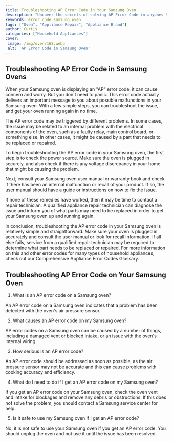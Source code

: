 ```yaml
---
title: Troubleshooting AP Error Code in Your Samsung Oven
description: "Uncover the secrets of solving AP Error Code in anyones Samsung oven with this helpful blog post Learn the basics of troubleshooting and get back up and running in no time"
keywords: error code samsung oven
tags: ["Oven", "Appliance Repair", "Appliance Brand"]
author: Curtis
categories: ["Household Appliances"]
cover: 
 image: /img/oven/168.webp
 alt: 'AP Error Code in Samsung Oven'
---
```

## Troubleshooting AP Error Code in Samsung Ovens

When your Samsung oven is displaying an "AP" error code, it can cause concern and worry. But you don't need to panic. This error code actually delivers an important message to you about possible malfunctions in your Samsung oven. With a few simple steps, you can troubleshoot the issue, and get your oven running again in no time.

The AP error code may be triggered by different problems. In some cases, the issue may be related to an internal problem with the electrical components of the oven, such as a faulty relay, main control board, or something else. In other cases, it might be caused by a part that needs to be replaced or repaired.

To begin troubleshooting the AP error code in your Samsung oven, the first step is to check the power source. Make sure the oven is plugged in securely, and also check if there is any voltage discrepancy in your home that might be causing the problem.

Next, consult your Samsung oven user manual or warranty book and check if there has been an internal malfunction or recall of your product. If so, the user manual should have a guide or instructions on how to fix the issue. 

If none of these remedies have worked, then it may be time to contact a repair technician. A qualified appliance repair technician can diagnose the issue and inform you of what parts may need to be replaced in order to get your Samsung oven up and running again.

In conclusion, troubleshooting the AP error code in your Samsung oven is relatively simple and straightforward. Make sure your oven is plugged in accurately and consult the user manual or look for recall information. If all else fails, service from a qualified repair technician may be required to determine what part needs to be replaced or repaired. For more information on this and other error codes for many types of household appliances, check out our Comprehensive Appliance Error Codes Glossary.
## Troubleshooting AP Error Code on Your Samsung Oven

1. What is an AP error code on a Samsung oven?
 
An AP error code on a Samsung oven indicates that a problem has been detected with the oven's air pressure sensor.

2. What causes an AP error code on my Samsung oven?

AP error codes on a Samsung oven can be caused by a number of things, including a damaged vent or blocked intake, or an issue with the oven's internal wiring. 

3. How serious is an AP error code?

An AP error code should be addressed as soon as possible, as the air pressure sensor may not be accurate and this can cause problems with cooking accuracy and efficiency.

4. What do I need to do if I get an AP error code on my Samsung oven?

If you get an AP error code on your Samsung oven, check the oven vent and intake for blockages and remove any debris or obstructions. If this does not solve the problem, you should contact a Samsung service center for help.

5. Is it safe to use my Samsung oven if I get an AP error code?

No, it is not safe to use your Samsung oven if you get an AP error code. You should unplug the oven and not use it until the issue has been resolved.
